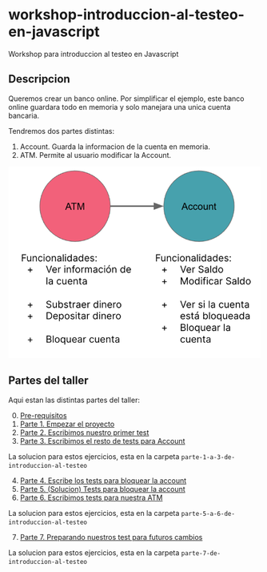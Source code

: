 # workshop-introduccion-al-testeo-en-javascript
Workshop para introduccion al testeo en Javascript

## Descripcion
Queremos crear un banco online. Por simplificar el ejemplo, este banco online guardara todo en memoria y solo manejara una unica cuenta bancaria.

Tendremos dos partes distintas:
 1. Account. Guarda la informacion de la cuenta en memoria.
 2. ATM. Permite al usuario modificar la Account.

![Requisitos de nuestra aplicacion](./img/requisitos.png)

## Partes del taller

Aqui estan las distintas partes del taller:

0. [Pre-requisitos](./docs/prerequisites.md)
1. [Parte 1. Empezar el proyecto](./docs/parte-1.md)
2. [Parte 2. Escribimos nuestro primer test](./docs/parte-2.md)
3. [Parte 3. Escribimos el resto de tests para Account](./docs/parte-3.md)

La solucion para estos ejercicios, esta en la carpeta `parte-1-a-3-de-introduccion-al-testeo`

4. [Parte 4. Escribe los tests para bloquear la account](./docs/parte-4.md)
5. [Parte 5. (Solucion) Tests para bloquear la account](./docs/parte-5.md)
6. [Parte 6. Escribimos tests para nuestra ATM](./docs/parte-6.md)

La solucion para estos ejercicios, esta en la carpeta `parte-5-a-6-de-introduccion-al-testeo`

7. [Parte 7. Preparando nuestros test para futuros cambios](./docs/parte-7.md)

La solucion para estos ejercicios, esta en la carpeta `parte-7-de-introduccion-al-testeo`


